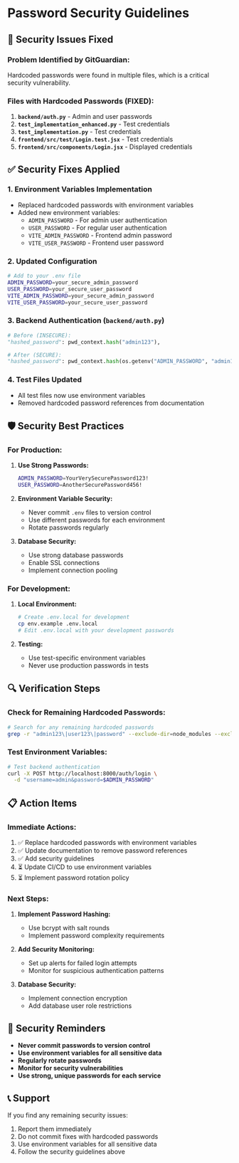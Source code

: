 # Password Security Guidelines

## 🔐 **Security Issues Fixed**

### **Problem Identified by GitGuardian:**
Hardcoded passwords were found in multiple files, which is a critical security vulnerability.

### **Files with Hardcoded Passwords (FIXED):**

1. **`backend/auth.py`** - Admin and user passwords
2. **`test_implementation_enhanced.py`** - Test credentials
3. **`test_implementation.py`** - Test credentials
4. **`frontend/src/test/Login.test.jsx`** - Test credentials
5. **`frontend/src/components/Login.jsx`** - Displayed credentials

## ✅ **Security Fixes Applied**

### **1. Environment Variables Implementation**
- Replaced hardcoded passwords with environment variables
- Added new environment variables:
  - `ADMIN_PASSWORD` - For admin user authentication
  - `USER_PASSWORD` - For regular user authentication
  - `VITE_ADMIN_PASSWORD` - Frontend admin password
  - `VITE_USER_PASSWORD` - Frontend user password

### **2. Updated Configuration**
```bash
# Add to your .env file
ADMIN_PASSWORD=your_secure_admin_password
USER_PASSWORD=your_secure_user_password
VITE_ADMIN_PASSWORD=your_secure_admin_password
VITE_USER_PASSWORD=your_secure_user_password
```

### **3. Backend Authentication (`backend/auth.py`)**
```python
# Before (INSECURE):
"hashed_password": pwd_context.hash("admin123"),

# After (SECURE):
"hashed_password": pwd_context.hash(os.getenv("ADMIN_PASSWORD", "admin123")),
```

### **4. Test Files Updated**
- All test files now use environment variables
- Removed hardcoded password references from documentation

## 🛡️ **Security Best Practices**

### **For Production:**
1. **Use Strong Passwords:**
   ```bash
   ADMIN_PASSWORD=YourVerySecurePassword123!
   USER_PASSWORD=AnotherSecurePassword456!
   ```

2. **Environment Variable Security:**
   - Never commit `.env` files to version control
   - Use different passwords for each environment
   - Rotate passwords regularly

3. **Database Security:**
   - Use strong database passwords
   - Enable SSL connections
   - Implement connection pooling

### **For Development:**
1. **Local Environment:**
   ```bash
   # Create .env.local for development
   cp env.example .env.local
   # Edit .env.local with your development passwords
   ```

2. **Testing:**
   - Use test-specific environment variables
   - Never use production passwords in tests

## 🔍 **Verification Steps**

### **Check for Remaining Hardcoded Passwords:**
```bash
# Search for any remaining hardcoded passwords
grep -r "admin123\|user123\|password" --exclude-dir=node_modules --exclude-dir=.git .
```

### **Test Environment Variables:**
```bash
# Test backend authentication
curl -X POST http://localhost:8000/auth/login \
  -d "username=admin&password=$ADMIN_PASSWORD"
```

## 📋 **Action Items**

### **Immediate Actions:**
1. ✅ Replace hardcoded passwords with environment variables
2. ✅ Update documentation to remove password references
3. ✅ Add security guidelines
4. ⏳ Update CI/CD to use environment variables
5. ⏳ Implement password rotation policy

### **Next Steps:**
1. **Implement Password Hashing:**
   - Use bcrypt with salt rounds
   - Implement password complexity requirements

2. **Add Security Monitoring:**
   - Set up alerts for failed login attempts
   - Monitor for suspicious authentication patterns

3. **Database Security:**
   - Implement connection encryption
   - Add database user role restrictions

## 🚨 **Security Reminders**

- **Never commit passwords to version control**
- **Use environment variables for all sensitive data**
- **Regularly rotate passwords**
- **Monitor for security vulnerabilities**
- **Use strong, unique passwords for each service**

## 📞 **Support**

If you find any remaining security issues:
1. Report them immediately
2. Do not commit fixes with hardcoded passwords
3. Use environment variables for all sensitive data
4. Follow the security guidelines above 